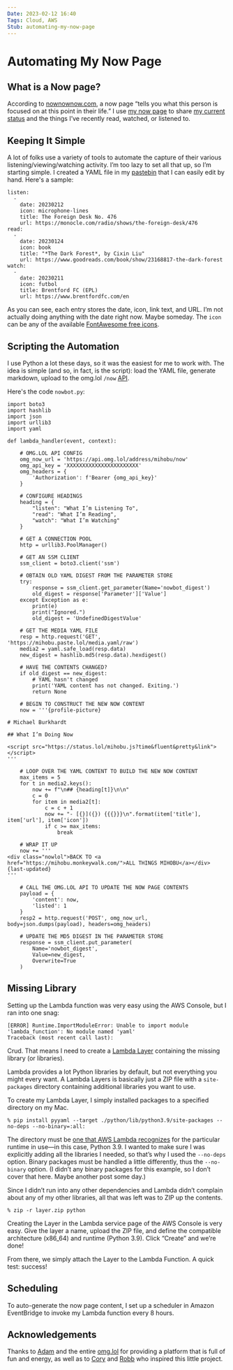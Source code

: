 ```yaml
---
Date: 2023-02-12 16:40
Tags: Cloud, AWS
Stub: automating-my-now-page
---
```


# Automating My Now Page

## What is a Now page?

According to [nownownow.com](https://nownownow.com/about), a now page “tells you what this person is focused on at this point in their life.” I use [my now page](https://mihobu.monkeywalk.com/now) to share [my current status](https://mihobu.status.lol/) and the things I’ve recently read, watched, or listened to.

## Keeping It Simple

A lot of folks use a variety of tools to automate the capture of their various listening/viewing/watching activity. I’m too lazy to set all that up, so I’m starting simple. I created a YAML file in my [pastebin](https://paste.lol) that I can easily edit by hand. Here's a sample:

```
listen:
  -
    date: 20230212
    icon: microphone-lines
    title: The Foreign Desk No. 476
    url: https://monocle.com/radio/shows/the-foreign-desk/476
read:
  -
    date: 20230124
    icon: book
    title: "*The Dark Forest*, by Cixin Liu"
    url: https://www.goodreads.com/book/show/23168817-the-dark-forest
watch:
  -
    date: 20230211
    icon: futbol
    title: Brentford FC (EPL)
    url: https://www.brentfordfc.com/en
```

As you can see, each entry stores the date, icon, link text, and URL. I’m not actually doing anything with the date right now. Maybe someday. The `icon` can be any of the available [FontAwesome free icons](https://fontawesome.com/search?o=r&m=free).

## Scripting the Automation

I use Python a lot these days, so it was the easiest for me to work with. The idea is simple (and so, in fact, is the script): load the YAML file, generate markdown, upload to the omg.lol `/now` [API](https://api.omg.lol).

Here's the code `nowbot.py`:

```
import boto3
import hashlib
import json
import urllib3
import yaml

def lambda_handler(event, context):

    # OMG.LOL API CONFIG
    omg_now_url = 'https://api.omg.lol/address/mihobu/now'
    omg_api_key = 'XXXXXXXXXXXXXXXXXXXXXXX'
    omg_headers = {
        'Authorization': f'Bearer {omg_api_key}'
    }
    
    # CONFIGURE HEADINGS
    heading = {
        "listen": "What I’m Listening To",
        "read": "What I’m Reading",
        "watch": "What I’m Watching"
    }
    
    # GET A CONNECTION POOL
    http = urllib3.PoolManager()
    
    # GET AN SSM CLIENT
    ssm_client = boto3.client('ssm')
    
    # OBTAIN OLD YAML DIGEST FROM THE PARAMETER STORE
    try:
        response = ssm_client.get_parameter(Name='nowbot_digest')
        old_digest = response['Parameter']['Value']
    except Exception as e:
        print(e)
        print("Ignored.")
        old_digest = 'UndefinedDigestValue'

    # GET THE MEDIA YAML FILE
    resp = http.request('GET', 'https://mihobu.paste.lol/media.yaml/raw')
    media2 = yaml.safe_load(resp.data)
    new_digest = hashlib.md5(resp.data).hexdigest()
    
    # HAVE THE CONTENTS CHANGED?
    if old_digest == new_digest:
        # YAML hasn't changed
        print('YAML content has not changed. Exiting.')
        return None

    # BEGIN TO CONSTRUCT THE NEW NOW CONTENT
    now = '''{profile-picture}
    
# Michael Burkhardt
    
## What I’m Doing Now
    
<script src="https://status.lol/mihobu.js?time&fluent&pretty&link"></script>
'''

    # LOOP OVER THE YAML CONTENT TO BUILD THE NEW NOW CONTENT
    max_items = 5
    for t in media2.keys():
        now += f"\n## {heading[t]}\n\n"
        c = 0
        for item in media2[t]:
            c = c + 1
            now += "- [{}]({}) {{{}}}\n".format(item['title'], item['url'], item['icon'])
            if c >= max_items:
                break

    # WRAP IT UP
    now += '''
<div class="nowlol">BACK TO <a href="https://mihobu.monkeywalk.com/">ALL THINGS MIHOBU</a></div>
{last-updated}
'''

    # CALL THE OMG.LOL API TO UPDATE THE NOW PAGE CONTENTS
    payload = {
        'content': now,
        'listed': 1
    }
    resp2 = http.request('POST', omg_now_url, body=json.dumps(payload), headers=omg_headers)

    # UPDATE THE MD5 DIGEST IN THE PARAMETER STORE
    response = ssm_client.put_parameter(
        Name='nowbot_digest',
        Value=new_digest,
        Overwrite=True
    )
```

## Missing Library

Setting up the Lambda function was very easy using the AWS Console, but I ran into one snag:

```
[ERROR] Runtime.ImportModuleError: Unable to import module 'lambda_function': No module named 'yaml'
Traceback (most recent call last):
```

Crud. That means I need to create a [Lambda Layer](https://docs.aws.amazon.com/lambda/latest/dg/configuration-layers.html) containing the missing library (or libraries).

Lambda provides a lot Python libraries by default, but not everything you might every want. A Lambda Layers is basically just a ZIP file with a `site-packages` directory containing additional libraries you want to use.

To create my Lambda Layer, I simply installed packages to a specified directory on my Mac.

```
% pip install pyyaml --target ./python/lib/python3.9/site-packages --no-deps --no-binary=:all:
```

The directory must be [one that AWS Lambda recognizes](https://docs.aws.amazon.com/lambda/latest/dg/configuration-layers.html#configuration-layers-path) for the particular runtime in use—in this case, Python 3.9. I wanted to make sure I was explicitly adding all the libraries I needed, so that’s why I used the `--no-deps` option. Binary packages must be handled a little differently, thus the `--no-binary` option. (I didn’t any binary packages for this example, so I don’t cover that here. Maybe another post some day.)

Since I didn’t run into any other dependencies and Lambda didn’t complain about any of my other libraries, all that was left was to ZIP up the contents.

```
% zip -r layer.zip python
```

Creating the Layer in the Lambda service page of the AWS Console is very easy. Give the layer a name, upload the ZIP file, and define the compatible architecture (x86_64) and runtime (Python 3.9). Click “Create” and we’re done!

From there, we simply attach the Layer to the Lambda Function. A quick test: success!

## Scheduling

To auto-generate the now page content, I set up a scheduler in Amazon EventBridge to invoke my Lambda function every 8 hours.

## Acknowledgements

Thanks to [Adam](https://adam.omg.lol) and the entire [omg.lol](https://home.omg.lol) for providing a platform that is full of fun and energy, as well as to [Cory](https://cory.omg.lol) and [Robb](https://robb.omg.lol) who inspired this little project.